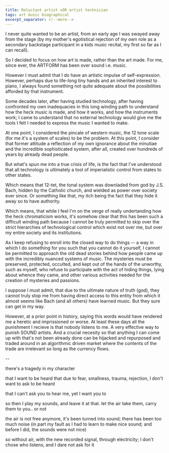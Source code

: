 ```yaml
---
title: Reluctant artist xOR artist technician
tags: art music biographical
excerpt_separator: <!--more-->
---
```


I never quite wanted to be an artist, from an early age I was swayed away from the stage (by my mother's egotistical rejection of my own role as a secondary backstage participant in a kids music recital, my first so far as I can recall).

So I decided to focus on how art is made, rather than the art made. For me, since ever, the ARTFORM has been over sound i.e. music.

However I must admit that I do have an artistic impulse of self-expression. However, perhaps due to life-long tiny hands and an inherited interest to piano, I always found something not quite adequate about the possibilities afforded by that instrument.

Some decades later, after having studied technology, after having confronted my own inadequacies in this long winding path to understand how the heck music is made, and how it works, and how the instruments work; I came to understand that no external technology would give me the tools I felt I needed to express the music I wanted to make.

At one point, I considered the pincale of western music, the 12 tone scale (for me it's a system of scales) to be the problem. At this point, I consider that former attitude a reflection of my own ignorance about the minutiae and the incredible sophisticated system, after all, created over hundreds of years by already dead people. 

But what's spun me into a true crisis of life, is the fact that I've understood that all technology is ultimately a tool of imperialistic control from states to other states.

Which means that 12-tet, the tonal system was downladed from god by J.S. Bach, hidden by the Catholic church, and wielded as power over society ever since. Or something like that, my itch being the fact that they hide it away so to have authority.

Which means, that while I feel I'm on the verge of really undertanding how the heck chromaticism works, it's somehow clear that this has been such a difficult winding path because I cannot be truly permitted to skip over the strict hierarchies of technological control which exist not over me, but over my entire society and its institutions.

As I keep refusing to enroll into the closed way to do things -- a way in which I do something for you such that you cannot do it yourself, I cannot be permitted to approach the old dead stories behind how people came up with the incredibly nuanced systems of music.
The mysteries must be preserved, protected, occulted, and kept out of the hands of the unworthy, such as myself, who refuse to participate with the act of hiding things, lying about whence they came, and other various activities needed for the creation of mysteries and passions.

I suppose I must admit, that due to the ultimate nature of truth (god), they cannot truly stop me from having direct access to this entity from which it almost seems like Bach (and all others) have learned music. But they sure can get in my way. 

However, at a prior point in history, saying this words would have rendered me a heretic and imprissioned or worse. At least these days all the punishment I recieve is that nobody listens to me. A very effective way to punish SOUND artists. And a crucial necesity so that anything I can come up with that's not been already done can be hijacked and repurposed and traded around in an algorithmic driven market where the contents of the trade are irrelevant so long as the currency flows.

--

there's a tragedy in my character

that I want to be heard
that due to fear, smallness, trauma, rejection, I don't want to ask to be heard

that I can't ask you to hear me, yet I want you to

so then I play my sounds, and leave it at that. let the air take them, carry them to you.. or not

the air is not free anymore, it's been turned into sound; there has been too much noise (in part my fault as I had to learn to make nice sound; and before I did, the sounds were not nice)

so without air, with the new recorded signal, through electricity; I don't chose who listens; and I dare not ask for it

